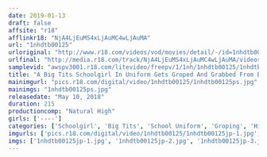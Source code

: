 ```yaml
---
date: 2019-01-13
draft: false
affsite: "r18"
afflinkr18: "NjA4LjEuMS4xLjAuMC4wLjAuMA"
url: "1nhdtb00125"
urloriginal: "http://www.r18.com/videos/vod/movies/detail/-/id=1nhdtb00125"
urlfinal: "http://media.r18.com/track/NjA4LjEuMS4xLjAuMC4wLjAuMA/videos/vod/movies/detail/-/id=1nhdtb00125"
samplevid: "awspv3001.r18.com/litevideo/freepv/1/1nh/1nhdtb00125/1nhdtb00125_dmb_w.mp4"
title: "A Big Tits Schoolgirl In Uniform Gets Groped And Grabbed From Behind And Wiggles Her Ass On A Crowded Bus By A Titty Grabbing Molester 4"
mainimgurl: "pics.r18.com/digital/video/1nhdtb00125/1nhdtb00125ps.jpg"
mainimgs: "1nhdtb00125ps.jpg"
releasedate: "May 10, 2018"
duration: 215
productioncomp: "Natural High"
girls: ['----']
categories: ['Schoolgirl', 'Big Tits', 'School Uniform', 'Groping', 'Hi-Def']
imgurls: ['pics.r18.com/digital/video/1nhdtb00125/1nhdtb00125jp-1.jpg', 'pics.r18.com/digital/video/1nhdtb00125/1nhdtb00125jp-2.jpg', 'pics.r18.com/digital/video/1nhdtb00125/1nhdtb00125jp-3.jpg', 'pics.r18.com/digital/video/1nhdtb00125/1nhdtb00125jp-4.jpg', 'pics.r18.com/digital/video/1nhdtb00125/1nhdtb00125jp-5.jpg', 'pics.r18.com/digital/video/1nhdtb00125/1nhdtb00125jp-6.jpg', 'pics.r18.com/digital/video/1nhdtb00125/1nhdtb00125jp-7.jpg', 'pics.r18.com/digital/video/1nhdtb00125/1nhdtb00125jp-8.jpg', 'pics.r18.com/digital/video/1nhdtb00125/1nhdtb00125jp-9.jpg', 'pics.r18.com/digital/video/1nhdtb00125/1nhdtb00125jp-10.jpg', 'pics.r18.com/digital/video/1nhdtb00125/1nhdtb00125jp-11.jpg', 'pics.r18.com/digital/video/1nhdtb00125/1nhdtb00125jp-12.jpg', 'pics.r18.com/digital/video/1nhdtb00125/1nhdtb00125jp-13.jpg', 'pics.r18.com/digital/video/1nhdtb00125/1nhdtb00125jp-14.jpg', 'pics.r18.com/digital/video/1nhdtb00125/1nhdtb00125jp-15.jpg', 'pics.r18.com/digital/video/1nhdtb00125/1nhdtb00125jp-16.jpg', 'pics.r18.com/digital/video/1nhdtb00125/1nhdtb00125jp-17.jpg', 'pics.r18.com/digital/video/1nhdtb00125/1nhdtb00125jp-18.jpg', 'pics.r18.com/digital/video/1nhdtb00125/1nhdtb00125jp-19.jpg', 'pics.r18.com/digital/video/1nhdtb00125/1nhdtb00125jp-20.jpg']
imgs: ['1nhdtb00125jp-1.jpg', '1nhdtb00125jp-2.jpg', '1nhdtb00125jp-3.jpg', '1nhdtb00125jp-4.jpg', '1nhdtb00125jp-5.jpg', '1nhdtb00125jp-6.jpg', '1nhdtb00125jp-7.jpg', '1nhdtb00125jp-8.jpg', '1nhdtb00125jp-9.jpg', '1nhdtb00125jp-10.jpg', '1nhdtb00125jp-11.jpg', '1nhdtb00125jp-12.jpg', '1nhdtb00125jp-13.jpg', '1nhdtb00125jp-14.jpg', '1nhdtb00125jp-15.jpg', '1nhdtb00125jp-16.jpg', '1nhdtb00125jp-17.jpg', '1nhdtb00125jp-18.jpg', '1nhdtb00125jp-19.jpg', '1nhdtb00125jp-20.jpg']
---
```

